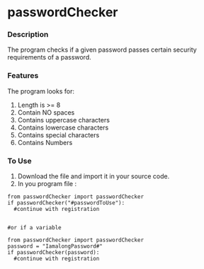 # passwordChecker

### Description
The program checks if a given password passes certain security requirements of a password. 

### Features
The program looks for:
  1. Length is >= 8 
  2. Contain NO spaces 
  3. Contains uppercase characters
  4. Contains lowercase characters
  5. Contains special characters
  6. Contains Numbers

### To Use

  1. Download the file and import it in your source code.
  2. In you program file :
  
```
from passwordChecker import passwordChecker
if passwordChecker("#passwordToUse"):
  #continue with registration
  
      
#or if a variable 

from passwordChecker import passwordChecker
password = "IamalongPassword#"
if passwordChecker(password):
  #continue with registration
  
 ```
